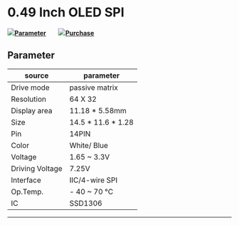 # 0.49 Inch OLED  SPI



 ![](http://heltec.cn/icon/list.png)**[Parameter](#parameter)**&nbsp;&nbsp;&nbsp;&nbsp;&nbsp;&nbsp; ![](http://heltec.cn/icon/shop.png)**[Purchase](https://item.taobao.com/item.htm?spm=a1z10.5-c.w4002-3118359077.21.50540b5bQ3BWxn&id=556001307779)**



## Parameter

| source           | parameter          |
| ---------------- | ------------------ |
| Drive mode       | passive matrix     |
| Resolution       | 64 X 32            |
| Display area     | 11.18 * 5.58mm     |
| Size             | 14.5 * 11.6 * 1.28 |
| Pin              | 14PIN              |
| Color            | White/ Blue        |
| Voltage          | 1.65 ~ 3.3V        |
| Driving  Voltage | 7.25V              |
| Interface        | IIC/4-wire SPI     |
| Op.Temp.         | - 40 ~ 70 °C       |
| IC               | SSD1306            |



------

## 